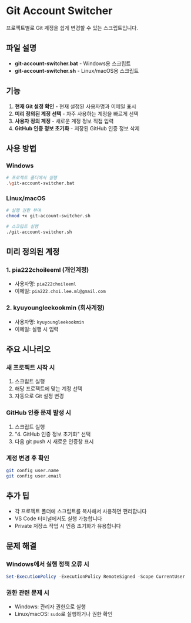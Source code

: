 # Git Account Switcher

프로젝트별로 Git 계정을 쉽게 변경할 수 있는 스크립트입니다.

## 파일 설명

- **git-account-switcher.bat** - Windows용 스크립트
- **git-account-switcher.sh** - Linux/macOS용 스크립트

## 기능

1. **현재 Git 설정 확인** - 현재 설정된 사용자명과 이메일 표시
2. **미리 정의된 계정 선택** - 자주 사용하는 계정을 빠르게 선택
3. **사용자 정의 계정** - 새로운 계정 정보 직접 입력
4. **GitHub 인증 정보 초기화** - 저장된 GitHub 인증 정보 삭제

## 사용 방법

### Windows
```bash
# 프로젝트 폴더에서 실행
.\git-account-switcher.bat
```

### Linux/macOS
```bash
# 실행 권한 부여
chmod +x git-account-switcher.sh

# 스크립트 실행
./git-account-switcher.sh
```

## 미리 정의된 계정

### 1. pia222choileeml (개인계정)
- 사용자명: `pia222choileeml`
- 이메일: `pia222.choi.lee.ml@gmail.com`

### 2. kyuyoungleekookmin (회사계정)
- 사용자명: `kyuyoungleekookmin`
- 이메일: 실행 시 입력

## 주요 시나리오

### 새 프로젝트 시작 시
1. 스크립트 실행
2. 해당 프로젝트에 맞는 계정 선택
3. 자동으로 Git 설정 변경

### GitHub 인증 문제 발생 시
1. 스크립트 실행
2. "4. GitHub 인증 정보 초기화" 선택
3. 다음 git push 시 새로운 인증창 표시

### 계정 변경 후 확인
```bash
git config user.name
git config user.email
```

## 추가 팁

- 각 프로젝트 폴더에 스크립트를 복사해서 사용하면 편리합니다
- VS Code 터미널에서도 실행 가능합니다
- Private 저장소 작업 시 인증 초기화가 유용합니다

## 문제 해결

### Windows에서 실행 정책 오류 시
```powershell
Set-ExecutionPolicy -ExecutionPolicy RemoteSigned -Scope CurrentUser
```

### 권한 관련 문제 시
- Windows: 관리자 권한으로 실행
- Linux/macOS: `sudo`로 실행하거나 권한 확인
